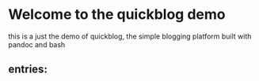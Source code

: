 <link href="https://fonts.googleapis.com/css?family=Source+Sans+Pro" rel="stylesheet">
<link href="https://fonts.googleapis.com/css?family=Didact+Gothic" rel="stylesheet">
<link rel="stylesheet" type="text/css" href="styles.css">
<meta name="viewport" content="width=device-width, initial-scale=1">

# Welcome to the quickblog demo

this is a just the demo of quickblog, the simple blogging platform built with pandoc and bash

## entries:

